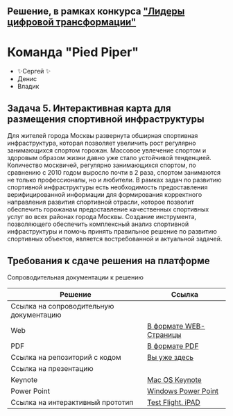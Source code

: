 ## Решение, в рамках конкурса ["Лидеры цифровой трансформации"][contest]


#  Команда "Pied Piper"

- ✨Сергей ✨
- Денис
- Владик


## Задача 5. Интерактивная карта для размещения спортивной инфраструктуры
Для жителей города Москвы развернута обширная спортивная инфраструктура, которая позволяет увеличить рост регулярно занимающихся спортом горожан. Массовое увлечение спортом и здоровым образом жизни давно уже стало устойчивой тенденцией. Количество москвичей, регулярно занимающихся спортом, по сравнению с 2010 годом выросло почти в 2 раза, спортом занимаются не только профессионалы, но и любители. В рамках задач по развитию спортивной инфраструктуры есть необходимость предоставления верифицированной информации для формирования корректного направления развития спортивной отрасли, которое позволит обеспечить горожанам предоставление качественных спортивных услуг во всех районах города Москвы.
Создание инструмента, позволяющего обеспечить комплексный анализ спортивной инфраструктуры и помочь принять правильное решение по развитию спортивных объектов, является востребованной и актуальной задачей.


##  Требования к сдаче решения на платформе

Сопроводительная документации к решению

| Решение | Ссылка |
| ------ | ------ |
| Ссылка на сопроводительную документацию |
| Web | [В формате WEB-Страницы][docsWEB] |
| PDF | [В формате PDF][DocsPDF] |
| Ссылка на репозиторий с кодом | [Вы уже здесь][gith] |
| Ссылка на презентацию |
| Keynote | [Mac OS Keynote][Present] |
| Power Point | [Windows Power Point][PresentPP] |
| Ссылка на интерактивный прототип | [Test Flight. iPAD][testFlight] |

   [contest]: <https://leaders2021.innoagency.ru>
   [present]: <https://disk.yandex.ru/d/ootGPagwqbEsMA>
   [presentPP]: <https://disk.yandex.ru/d/NClUmrbU8X_AeQ>
   [docsPDF]: <https://disk.yandex.ru/i/r255Zao5gUBgXg>
   [docsWEB]: <https://serjey.com/sportgrounds/docs>
   [gith]: <https://github.com/cergeyd/MosSport>
   [testFlight]: <https://testflight.apple.com/join/UIJs5Thk>
